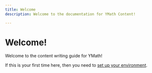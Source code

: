 ```yaml
---
title: Welcome
description: Welcome to the documentation for YMath Content!

---
```


# Welcome!

Welcome to the content writing guide for YMath! 

If this is your first time here, then you need to [set up your environment](./readme.md).
<!--stackedit_data:
eyJoaXN0b3J5IjpbNjY1Mzk2NjkwXX0=
-->

